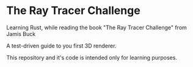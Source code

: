# The Ray Tracer Challenge

Learning Rust, while reading the book "The Ray Tracer Challenge" from  Jamis Buck

A test-driven guide to you first 3D renderer.

This repository and it's code is intended only for learning purposes.  